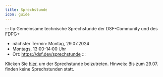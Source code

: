 ```yaml
---
title: Sprechstunde
icon: guide
---
```



<!--<meta http-equiv="refresh" content="0;url=https://audimax.heiconf.uni-heidelberg.de/jxh4-jxx2-tm6c-d37q">-->

::: tip Gemeinsame technische Sprechstunde der DSF-Community und des FDPG+
- nächster Termin: Montag, 29.07.2024
- Montags, 13:00-14:00 Uhr
- Ort: https://dsf.dev/sprechstunde
:::


Klicken Sie [hier](https://lecture.senfcall.de/sim-ock-1vk-l8o), um der Sprechstunde beizutreten. Hinweis: Bis zum 29.07. finden keine Sprechstunden statt.
